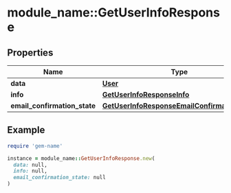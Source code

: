 # module_name::GetUserInfoResponse

## Properties

| Name | Type | Description | Notes |
| ---- | ---- | ----------- | ----- |
| **data** | [**User**](User.md) |  | [optional] |
| **info** | [**GetUserInfoResponseInfo**](GetUserInfoResponseInfo.md) |  | [optional] |
| **email_confirmation_state** | [**GetUserInfoResponseEmailConfirmationState**](GetUserInfoResponseEmailConfirmationState.md) |  | [optional] |

## Example

```ruby
require 'gem-name'

instance = module_name::GetUserInfoResponse.new(
  data: null,
  info: null,
  email_confirmation_state: null
)
```

